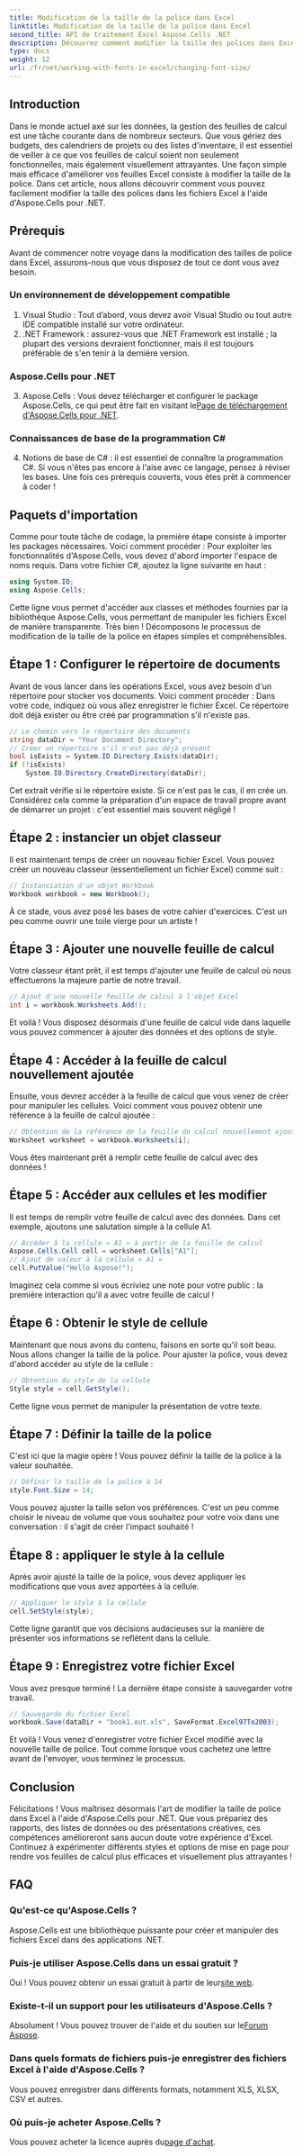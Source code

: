 ```yaml
---
title: Modification de la taille de la police dans Excel
linktitle: Modification de la taille de la police dans Excel
second_title: API de traitement Excel Aspose.Cells .NET
description: Découvrez comment modifier la taille des polices dans Excel avec Aspose.Cells pour .NET. Ce guide simple vous guide pas à pas dans le codage pour rendre vos feuilles de calcul plus attrayantes.
type: docs
weight: 12
url: /fr/net/working-with-fonts-in-excel/changing-font-size/
---
```

## Introduction
Dans le monde actuel axé sur les données, la gestion des feuilles de calcul est une tâche courante dans de nombreux secteurs. Que vous gériez des budgets, des calendriers de projets ou des listes d'inventaire, il est essentiel de veiller à ce que vos feuilles de calcul soient non seulement fonctionnelles, mais également visuellement attrayantes. Une façon simple mais efficace d'améliorer vos feuilles Excel consiste à modifier la taille de la police. Dans cet article, nous allons découvrir comment vous pouvez facilement modifier la taille des polices dans les fichiers Excel à l'aide d'Aspose.Cells pour .NET. 
## Prérequis
Avant de commencer notre voyage dans la modification des tailles de police dans Excel, assurons-nous que vous disposez de tout ce dont vous avez besoin.
### Un environnement de développement compatible
1. Visual Studio : Tout d’abord, vous devez avoir Visual Studio ou tout autre IDE compatible installé sur votre ordinateur.
2. .NET Framework : assurez-vous que .NET Framework est installé ; la plupart des versions devraient fonctionner, mais il est toujours préférable de s'en tenir à la dernière version.
### Aspose.Cells pour .NET
3.  Aspose.Cells : Vous devez télécharger et configurer le package Aspose.Cells, ce qui peut être fait en visitant le[Page de téléchargement d'Aspose.Cells pour .NET](https://releases.aspose.com/cells/net/).
### Connaissances de base de la programmation C#
4. Notions de base de C# : il est essentiel de connaître la programmation C#. Si vous n'êtes pas encore à l'aise avec ce langage, pensez à réviser les bases. 
Une fois ces prérequis couverts, vous êtes prêt à commencer à coder !
## Paquets d'importation
Comme pour toute tâche de codage, la première étape consiste à importer les packages nécessaires. Voici comment procéder :
Pour exploiter les fonctionnalités d'Aspose.Cells, vous devez d'abord importer l'espace de noms requis. Dans votre fichier C#, ajoutez la ligne suivante en haut :
```csharp
using System.IO;
using Aspose.Cells;
```
Cette ligne vous permet d'accéder aux classes et méthodes fournies par la bibliothèque Aspose.Cells, vous permettant de manipuler les fichiers Excel de manière transparente.
Très bien ! Décomposons le processus de modification de la taille de la police en étapes simples et compréhensibles. 
## Étape 1 : Configurer le répertoire de documents
Avant de vous lancer dans les opérations Excel, vous avez besoin d'un répertoire pour stocker vos documents. Voici comment procéder :
Dans votre code, indiquez où vous allez enregistrer le fichier Excel. Ce répertoire doit déjà exister ou être créé par programmation s'il n'existe pas. 
```csharp
// Le chemin vers le répertoire des documents
string dataDir = "Your Document Directory";
// Créer un répertoire s'il n'est pas déjà présent
bool isExists = System.IO.Directory.Exists(dataDir);
if (!isExists)
    System.IO.Directory.CreateDirectory(dataDir);
```
Cet extrait vérifie si le répertoire existe. Si ce n'est pas le cas, il en crée un. Considérez cela comme la préparation d'un espace de travail propre avant de démarrer un projet : c'est essentiel mais souvent négligé !
## Étape 2 : instancier un objet classeur
Il est maintenant temps de créer un nouveau fichier Excel. 
Vous pouvez créer un nouveau classeur (essentiellement un fichier Excel) comme suit :
```csharp
// Instanciation d'un objet Workbook
Workbook workbook = new Workbook();
```
À ce stade, vous avez posé les bases de votre cahier d'exercices. C'est un peu comme ouvrir une toile vierge pour un artiste !
## Étape 3 : Ajouter une nouvelle feuille de calcul
Votre classeur étant prêt, il est temps d'ajouter une feuille de calcul où nous effectuerons la majeure partie de notre travail.
```csharp
// Ajout d'une nouvelle feuille de calcul à l'objet Excel
int i = workbook.Worksheets.Add();
```
Et voilà ! Vous disposez désormais d'une feuille de calcul vide dans laquelle vous pouvez commencer à ajouter des données et des options de style.
## Étape 4 : Accéder à la feuille de calcul nouvellement ajoutée
Ensuite, vous devrez accéder à la feuille de calcul que vous venez de créer pour manipuler les cellules.
Voici comment vous pouvez obtenir une référence à la feuille de calcul ajoutée :
```csharp
// Obtention de la référence de la feuille de calcul nouvellement ajoutée
Worksheet worksheet = workbook.Worksheets[i];
```
Vous êtes maintenant prêt à remplir cette feuille de calcul avec des données !
## Étape 5 : Accéder aux cellules et les modifier
Il est temps de remplir votre feuille de calcul avec des données.
Dans cet exemple, ajoutons une salutation simple à la cellule A1. 
```csharp
// Accéder à la cellule « A1 » à partir de la feuille de calcul
Aspose.Cells.Cell cell = worksheet.Cells["A1"];
// Ajout de valeur à la cellule « A1 »
cell.PutValue("Hello Aspose!");
```
Imaginez cela comme si vous écriviez une note pour votre public : la première interaction qu’il a avec votre feuille de calcul !
## Étape 6 : Obtenir le style de cellule 
Maintenant que nous avons du contenu, faisons en sorte qu'il soit beau. Nous allons changer la taille de la police.
Pour ajuster la police, vous devez d'abord accéder au style de la cellule :
```csharp
// Obtention du style de la cellule
Style style = cell.GetStyle();
```
Cette ligne vous permet de manipuler la présentation de votre texte. 
## Étape 7 : Définir la taille de la police
C'est ici que la magie opère ! Vous pouvez définir la taille de la police à la valeur souhaitée.
```csharp
// Définir la taille de la police à 14
style.Font.Size = 14;
```
Vous pouvez ajuster la taille selon vos préférences. C'est un peu comme choisir le niveau de volume que vous souhaitez pour votre voix dans une conversation : il s'agit de créer l'impact souhaité !
## Étape 8 : appliquer le style à la cellule
Après avoir ajusté la taille de la police, vous devez appliquer les modifications que vous avez apportées à la cellule.
```csharp
// Appliquer le style à la cellule
cell.SetStyle(style);
```
Cette ligne garantit que vos décisions audacieuses sur la manière de présenter vos informations se reflètent dans la cellule. 
## Étape 9 : Enregistrez votre fichier Excel
Vous avez presque terminé ! La dernière étape consiste à sauvegarder votre travail.
```csharp
// Sauvegarde du fichier Excel
workbook.Save(dataDir + "book1.out.xls", SaveFormat.Excel97To2003);
```
Et voilà ! Vous venez d'enregistrer votre fichier Excel modifié avec la nouvelle taille de police. Tout comme lorsque vous cachetez une lettre avant de l'envoyer, vous terminez le processus.
## Conclusion
Félicitations ! Vous maîtrisez désormais l'art de modifier la taille de police dans Excel à l'aide d'Aspose.Cells pour .NET. Que vous prépariez des rapports, des listes de données ou des présentations créatives, ces compétences amélioreront sans aucun doute votre expérience d'Excel. Continuez à expérimenter différents styles et options de mise en page pour rendre vos feuilles de calcul plus efficaces et visuellement plus attrayantes !
## FAQ
### Qu'est-ce qu'Aspose.Cells ?
Aspose.Cells est une bibliothèque puissante pour créer et manipuler des fichiers Excel dans des applications .NET.
### Puis-je utiliser Aspose.Cells dans un essai gratuit ?
 Oui ! Vous pouvez obtenir un essai gratuit à partir de leur[site web](https://releases.aspose.com/).
### Existe-t-il un support pour les utilisateurs d'Aspose.Cells ?
 Absolument ! Vous pouvez trouver de l'aide et du soutien sur le[Forum Aspose](https://forum.aspose.com/c/cells/9).
### Dans quels formats de fichiers puis-je enregistrer des fichiers Excel à l'aide d'Aspose.Cells ?
Vous pouvez enregistrer dans différents formats, notamment XLS, XLSX, CSV et autres.
### Où puis-je acheter Aspose.Cells ?
 Vous pouvez acheter la licence auprès du[page d'achat](https://purchase.aspose.com/buy).